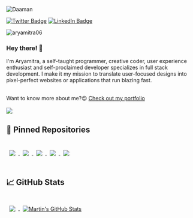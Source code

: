 ![Daaman](https://user-images.githubusercontent.com/79497113/164889644-b40feb9e-62e6-4ea3-b1f2-8f6a6533fb2c.png)

[![Twitter Badge](https://img.shields.io/badge/Twitter-Profile-informational?style=flat&logo=twitter&logoColor=white&color=1CA2F1)](https://twitter.com/beingaryamitra)
[![LinkedIn Badge](https://img.shields.io/badge/LinkedIn-Profile-informational?style=flat&logo=linkedin&logoColor=white&color=0D76A8)](https://www.linkedin.com/in/aryamitrachaudhuri/)


<p align="left"> <img src="https://komarev.com/ghpvc/?username=aryamitra06&label=Profile%20views&color=0e75b6&style=flat" alt="aryamitra06" />
<h3> Hey there! 👋</h2>
<p>I'm Aryamitra, a self-taught programmer, creative coder, user experience enthusiast and self-proclaimed developer specializes in full stack development. I make it my mission to translate user-focused designs into pixel-perfect websites or applications that run blazing fast.</p>
<br>
<span>Want to know more about me?😉 <a href="https://www.aryamitrachaudhuri.com">Check out my portfolio</a></span>
<br>
<br>
<img src="https://activity-graph.herokuapp.com/graph?username=aryamitra06&theme=react-dark">
 	
## 📌 Pinned Repositories

<br>

<a href="https://github.com/aryamitra06/markswise">
  <img align="center" style="margin:0.5rem" src="https://github-readme-stats.vercel.app/api/pin/?username=aryamitra06&repo=markswise&title_color=ffffff&text_color=c9cacc&icon_color=4AB197&bg_color=1A2B34" />
</a>

<a href="https://github.com/aryamitra06/inotebook">
  <img align="center" style="margin:0.5rem" src="https://github-readme-stats.vercel.app/api/pin/?username=aryamitra06&repo=inotebook&title_color=ffffff&text_color=c9cacc&icon_color=4AB197&bg_color=1A2B34" />
</a>

<a href="https://github.com/aryamitra06/codefront-ide">
  <img align="center" style="margin:0.5rem" src="https://github-readme-stats.vercel.app/api/pin/?username=aryamitra06&repo=codefront-ide&title_color=ffffff&text_color=c9cacc&icon_color=4AB197&bg_color=1A2B34" />
</a>

<a href="https://github.com/aryamitra06/7bit-hamming-code-solver">
  <img align="center" style="margin:0.5rem" src="https://github-readme-stats.vercel.app/api/pin/?username=aryamitra06&repo=7bit-hamming-code-solver&title_color=ffffff&text_color=c9cacc&icon_color=4AB197&bg_color=1A2B34" />
</a>

<a href="https://github.com/aryamitra06/textify">
  <img align="center" style="margin:0.5rem" src="https://github-readme-stats.vercel.app/api/pin/?username=aryamitra06&repo=textify&title_color=ffffff&text_color=c9cacc&icon_color=4AB197&bg_color=1A2B34" />
</a>
  
<br>
<br>
  
## &#x1f4c8; GitHub Stats

<br>

<a href="https://github.com/aryamitra06">
  <img align="center" style="margin:0.5rem" src="https://github-readme-stats.vercel.app/api/top-langs/?username=aryamitra06&hide=html,css&title_color=ffffff&text_color=c9cacc&icon_color=4AB197&bg_color=1A2B34" />
</a>

<a href="https://github.com/aryamitra06">
  <img align="center" style="margin:0.5rem" src="https://github-readme-stats.vercel.app/api?username=aryamitra06&show_icons=true&line_height=27&count_private=true&title_color=ffffff&text_color=c9cacc&icon_color=4AB097&bg_color=1A2B34" alt="Martin's GitHub Stats" />
</a>



<br>
<br>


